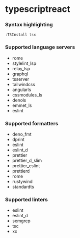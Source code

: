 # typescriptreact

### Syntax highlighting

```vim
:TSInstall tsx
```

### Supported language servers

- rome
- stylelint_lsp
- relay_lsp
- graphql
- tsserver
- tailwindcss
- angularls
- cssmodules_ls
- denols
- emmet_ls
- eslint

### Supported formatters

- deno_fmt
- dprint
- eslint
- eslint_d
- prettier
- prettier_d_slim
- prettier_eslint
- prettierd
- rome
- rustywind
- standardts

### Supported linters

- eslint
- eslint_d
- semgrep
- tsc
- xo
